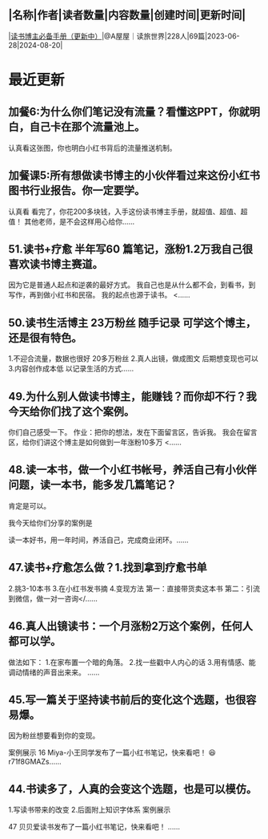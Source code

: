 |名称|作者|读者数量|内容数量|创建时间|更新时间|
---
|[读书博主必备手册（更新中）](https://xiaobot.net/p/wuwudushuy?refer=0b133df9-27dc-423b-8101-639049001c13)|@A屋屋｜读旅世界|228人|69篇|2023-06-28|2024-08-20|

# 最近更新
## 加餐6:为什么你们笔记没有流量？看懂这PPT，你就明白，自己卡在那个流量池上。
认真看这张图，你也明白小红书背后的流量推送机制。


## 加餐课5:所有想做读书博主的小伙伴看过来这份小红书图书行业报告。你一定要学。

认真看
看完了，你花200多块钱，入手这份读书博主手册，就超值、超值、超值！
其他老师，是不会这样用心给你......
## 51.读书+疗愈 半年写60 篇笔记，涨粉1.2万我自己很喜欢读书博主赛道。
因为它是普通人起点和逆袭的最好方式。
我自己也是从什么都不会，到看书，到写作，再到做小红书和民宿。
我的起点也源于读书。
<......
## 50.读书生活博主 23万粉丝 随手记录 可学这个博主，还是很有特色。
1.不迎合流量，数据也很好 20多万粉丝
2.真人出镜，做成图文 后期想变现也可以
3.内容创作成本低
以记录生活的方式......
## 49.为什么别人做读书博主，能赚钱？而你却不行？我今天给你们找了这个案例。
你们自己感受一下。
作业：把你的想法，发在下面留言区，告诉我。
我会在留言区，给你们讲这个博主是如何做到一年涨粉10多万
<......
## 48.读一本书，做一个小红书帐号，养活自己有小伙伴问题，读一本书，能多发几篇笔记？
肯定是可以。

我今天给你们分享的案例是

读一本好书，用一年时间，养活自己，完成商业闭环。......
## 47.读书+疗愈怎么做？1.找到拿到疗愈书单
2.挑3-10本书
3.在小红书发书摘
4.变现方法
第一：直接带货卖这本书
第二：引流到微信，做一对一咨询</......
## 46.真人出镜读书：一个月涨粉2万这个案例，任何人都可以学。
做法如下：
1.在家布置一个暗的角落。
2.找一些戳中人内心的话
3.用有情感、能调动情绪的声音出来来。
......
## 45.写一篇关于坚持读书前后的变化这个选题，也很容易爆。
因为粉丝想要看到你的变现。

案例展示
16 Miya-小王同学发布了一篇小红书笔记，快来看吧！ 😆 r71f8GMAZs......
## 44.书读多了，人真的会变这个选题，也是可以模仿。
1.写读书带来的改变
2.后面附上知识字体系
案例展示

47 贝贝爱读书发布了一篇小红书笔记，快来看吧！ ......


